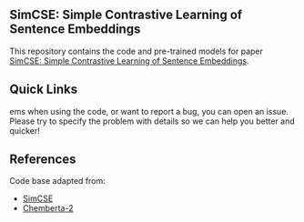## SimCSE: Simple Contrastive Learning of Sentence Embeddings

This repository contains the code and pre-trained models for paper [SimCSE: Simple Contrastive Learning of Sentence Embeddings](https://arxiv.org/abs/2104.08821).
## Quick Links




ems when using the code, or want to report a bug, you can open an issue. Please try to specify the problem with details so we can help you better and quicker!

## References
Code base adapted from:
* [SimCSE](https://github.com/princeton-nlp/SimCSE)
* [Chemberta-2](https://github.com/seyonechithrananda/bert-loves-chemistry)
